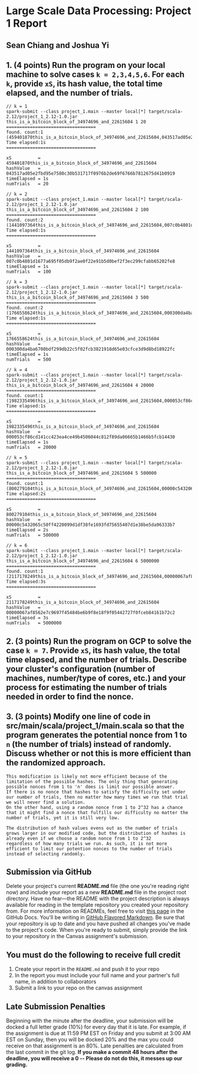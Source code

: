 # Large Scale Data Processing: Project 1 Report
## Sean Chiang and Joshua Yi

## 1. **(4 points)** Run the program on your local machine to solve cases `k = 2,3,4,5,6`. For each `k`, provide `xS`, its hash value, the total time elapsed, and the number of trials.  

```
// k = 1
spark-submit --class project_1.main --master local[*] target/scala-2.12/project_1_2.12-1.0.jar this_is_a_bitcoin_block_of_34974696_and_22615604 1 20
==================================
found. count:1
(459401870this_is_a_bitcoin_block_of_34974696_and_22615604,043517ad05e2fbd95e7580c30b531717f0976b2de69f6766b7812675d41b0919)
Time elapsed:1s
==================================

xS          = 459401870this_is_a_bitcoin_block_of_34974696_and_22615604
hashValue   = 043517ad05e2fbd95e7580c30b531717f0976b2de69f6766b7812675d41b0919
timeElapsed = 1s
numTrials   = 20
```
```
// k = 2
spark-submit --class project_1.main --master local[*] target/scala-2.12/project_1_2.12-1.0.jar this_is_a_bitcoin_block_of_34974696_and_22615604 2 100
==================================
found. count:2
(1441097364this_is_a_bitcoin_block_of_34974696_and_22615604,007c0b4801d1677a695f05db9f2ae0f22e91b5d0bef2f3ec299cfabb65202fe8)
Time elapsed:1s
==================================

xS          = 1441097364this_is_a_bitcoin_block_of_34974696_and_22615604
hashValue   = 007c0b4801d1677a695f05db9f2ae0f22e91b5d0bef2f3ec299cfabb65202fe8
timeElapsed = 1s
numTrials   = 100
```
```
// k = 3
spark-submit --class project_1.main --master local[*] target/scala-2.12/project_1_2.12-1.0.jar this_is_a_bitcoin_block_of_34974696_and_22615604 3 500
==================================
found. count:2
(1766558624this_is_a_bitcoin_block_of_34974696_and_22615604,000300da4ba6700bdf299db22c5f02fcb3821918d65e03cfce3d9d8bd18922fc)
Time elapsed:1s
==================================

xS          = 1766558624this_is_a_bitcoin_block_of_34974696_and_22615604
hashValue   = 000300da4ba6700bdf299db22c5f02fcb3821918d65e03cfce3d9d8bd18922fc
timeElapsed = 1s
numTrials   = 500
```
```
// k = 4
spark-submit --class project_1.main --master local[*] target/scala-2.12/project_1_2.12-1.0.jar this_is_a_bitcoin_block_of_34974696_and_22615604 4 20000
==================================
found. count:1
(1982335496this_is_a_bitcoin_block_of_34974696_and_22615604,000053cf86cd141cc423ea4ce49b4506044c812f89da06665b1466b5fcb14430)
Time elapsed:1s
==================================

xS          = 1982335496this_is_a_bitcoin_block_of_34974696_and_22615604
hashValue   = 000053cf86cd141cc423ea4ce49b4506044c812f89da06665b1466b5fcb14430
timeElapsed = 1s
numTrials   = 20000
```
```
// k = 5
spark-submit --class project_1.main --master local[*] target/scala-2.12/project_1_2.12-1.0.jar this_is_a_bitcoin_block_of_34974696_and_22615604 5 500000
==================================
found. count:1
(800279104this_is_a_bitcoin_block_of_34974696_and_22615604,00000c5432065c50ff4220099d1df38fe1693fd75655407d1e38be5da96333b7)
Time elapsed:2s
==================================

xS          = 800279104this_is_a_bitcoin_block_of_34974696_and_22615604
hashValue   = 00000c5432065c50ff4220099d1df38fe1693fd75655407d1e38be5da96333b7
timeElapsed = 2s
numTrials   = 500000
```
```
// k = 6
spark-submit --class project_1.main --master local[*] target/scala-2.12/project_1_2.12-1.0.jar this_is_a_bitcoin_block_of_34974696_and_22615604 6 5000000
==================================
found. count:1
(2117178249this_is_a_bitcoin_block_of_34974696_and_22615604,00000067af8562e7c9697f45484be6b9f8e18f9f05442727f0fceb84161b72c2)
Time elapsed:3s
==================================

xS          = 2117178249this_is_a_bitcoin_block_of_34974696_and_22615604
hashValue   = 00000067af8562e7c9697f45484be6b9f8e18f9f05442727f0fceb84161b72c2
timeElapsed = 3s
numTrials   = 5000000
```

## 2. **(3 points)** Run the program on GCP to solve the case `k = 7`. Provide `xS`, its hash value, the total time elapsed, and the number of trials. Describe your cluster's configuration (number of machines, number/type of cores, etc.) and your process for estimating the number of trials needed in order to find the nonce.  

## 3. **(3 points)** Modify **one** line of code in **src/main/scala/project_1/main.scala** so that the program generates the potential nonce from 1 to `n` (the number of trials) instead of randomly. Discuss whether or not this is more efficient than the randomized approach.
```
This modification is likely not more efficient because of the limitation of the possible hashes. The only thing that generating possible nonces from 1 to 'n' does is limit our possible answer.
If there is no nonce that hashes to satisfy the difficulty set under our number of trials, then no matter how many times we run that trial we will never find a solution.
On the other hand, using a random nonce from 1 to 2^32 has a chance that it might find a nonce that fulfills our difficulty no matter the number of trials, yet it is still very low.

The distribution of hash values evens out as the number of trials grows larger in our modified code, but the distribution of hashes is already even if we choose a random nonce from 1 to 2^32
regardless of how many trials we run. As such, it is not more efficient to limit our potention nonces to the number of trials instead of selecting randomly.
```
## Submission via GitHub
Delete your project's current **README.md** file (the one you're reading right now) and include your report as a new **README.md** file in the project root directory. Have no fear—the README with the project description is always available for reading in the template repository you created your repository from. For more information on READMEs, feel free to visit [this page](https://docs.github.com/en/github/creating-cloning-and-archiving-repositories/about-readmes) in the GitHub Docs. You'll be writing in [GitHub Flavored Markdown](https://guides.github.com/features/mastering-markdown). Be sure that your repository is up to date and you have pushed all changes you've made to the project's code. When you're ready to submit, simply provide the link to your repository in the Canvas assignment's submission.

## You must do the following to receive full credit
1. Create your report in the ``README.md`` and push it to your repo
2. In the report you must include your full name and your partner's full name, in addition to collaborators
3. Submit a link to your repo on the canvas assignment

## Late Submission Penalties
Beginning with the minute after the deadline, your submission will be docked a full letter grade (10%) for every 
day that it is late. For example, if the assignment is due at 11:59 PM EST on Friday and you submit at 3:00 AM EST on Sunday,
then you will be docked 20% and the max you could receive on that assignment is an 80%. 
Late penalties are calculated from the last commit in the git log.
**If you make a commit 48 hours after the deadline, you will receive a 0 -- Please do not do this, it messes up our grading.**